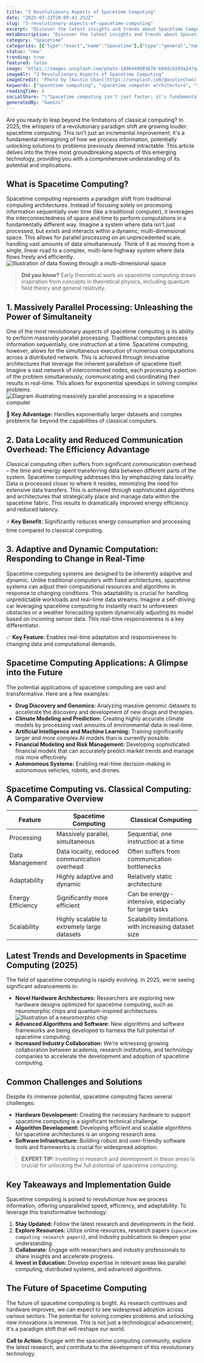 ```yaml
---
title: "3 Revolutionary Aspects of Spacetime Computing"
date: "2025-03-23T20:09:42.252Z"
slug: "3-revolutionary-aspects-of-spacetime-computing"
excerpt: "Discover the latest insights and trends about Spacetime Computing. This comprehensive guide covers everything you need to know about Spacetime Computing in 2025."
metaDescription: "Discover the latest insights and trends about Spacetime Computing. This comprehensive guide covers everything you need to know about Spacetime Computing in..."
category: "Spacetime"
categories: [{"type":"exact","name":"Spacetime"},{"type":"general","name":"Computer Science"},{"type":"medium","name":"Distributed Systems"},{"type":"specific","name":"Parallel Computing"},{"type":"niche","name":"Quantum Simulation"}]
status: "new"
trending: true
featured: false
image: "https://images.unsplash.com/photo-1496449903678-68ddcb189a24?q=85&w=1200&fit=max&fm=webp&auto=compress"
imageAlt: "3 Revolutionary Aspects of Spacetime Computing"
imageCredit: "Photo by [Austin Chan](https://unsplash.com/@austinchan) on Unsplash"
keywords: ["spacetime computing", "spacetime computer architecture", "spacetime computing applications", "what is spacetime computing", "spacetime computing vs classical computing", "benefits of spacetime computing", "buy spacetime computing hardware", "spacetime computing research papers", "future of spacetime computing", "spacetime computing companies"]
readingTime: 6
socialShare: "\"Spacetime computing isn't just faster; it's fundamentally different. It's like moving from a single-lane road to a multi-dimensional highway system for data.\""
generatedBy: "Gemini"
---
```




Are you ready to leap beyond the limitations of classical computing?  In 2025, the whispers of a revolutionary paradigm shift are growing louder: spacetime computing.  This isn't just an incremental improvement; it's a fundamental reimagining of how we process information, potentially unlocking solutions to problems previously deemed intractable. This article delves into the three most groundbreaking aspects of this emerging technology, providing you with a comprehensive understanding of its potential and implications.

## What is Spacetime Computing?

Spacetime computing represents a paradigm shift from traditional computing architectures. Instead of focusing solely on processing information sequentially over time (like a traditional computer), it leverages the interconnectedness of space and time to perform computations in a fundamentally different way. Imagine a system where data isn't just processed, but *exists* and interacts within a dynamic, multi-dimensional space. This allows for parallel processing on an unprecedented scale, handling vast amounts of data simultaneously.  Think of it as moving from a single, linear road to a complex, multi-lane highway system where data flows freely and efficiently. ![Illustration of data flowing through a multi-dimensional space](https://images.unsplash.com/photo-1451187580459-43490279c0fa?q=85&w=1200&fit=max&fm=webp&auto=compress)

> **Did you know?**  Early theoretical work on spacetime computing draws inspiration from concepts in theoretical physics, including quantum field theory and general relativity.

## 1. Massively Parallel Processing: Unleashing the Power of Simultaneity

One of the most revolutionary aspects of spacetime computing is its ability to perform massively parallel processing.  Traditional computers process information sequentially, one instruction at a time. Spacetime computing, however, allows for the simultaneous execution of numerous computations across a distributed network. This is achieved through innovative architectures that leverage the inherent parallelism of spacetime itself.  Imagine a vast network of interconnected nodes, each processing a portion of the problem simultaneously, communicating and coordinating their results in real-time.  This allows for exponential speedups in solving complex problems. ![Diagram illustrating massively parallel processing in a spacetime computer](https://images.unsplash.com/photo-1484417894907-623942c8ee29?q=85&w=1200&fit=max&fm=webp&auto=compress)

🔑 **Key Advantage:**  Handles exponentially larger datasets and complex problems far beyond the capabilities of classical computers.

## 2.  Data Locality and Reduced Communication Overhead:  The Efficiency Advantage

Classical computing often suffers from significant communication overhead – the time and energy spent transferring data between different parts of the system.  Spacetime computing addresses this by emphasizing data locality.  Data is processed closer to where it resides, minimizing the need for extensive data transfers.  This is achieved through sophisticated algorithms and architectures that strategically place and manage data within the spacetime fabric.  This results in dramatically improved energy efficiency and reduced latency.

⚡ **Key Benefit:**  Significantly reduces energy consumption and processing time compared to classical computing.

## 3.  Adaptive and Dynamic Computation:  Responding to Change in Real-Time

Spacetime computing systems are designed to be inherently adaptive and dynamic. Unlike traditional computers with fixed architectures, spacetime systems can adjust their computational resources and algorithms in response to changing conditions. This adaptability is crucial for handling unpredictable workloads and real-time data streams.  Imagine a self-driving car leveraging spacetime computing to instantly react to unforeseen obstacles or a weather forecasting system dynamically adjusting its model based on incoming sensor data.  This real-time responsiveness is a key differentiator.

✅ **Key Feature:**  Enables real-time adaptation and responsiveness to changing data and computational demands.

## Spacetime Computing Applications: A Glimpse into the Future

The potential applications of spacetime computing are vast and transformative.  Here are a few examples:

* **Drug Discovery and Genomics:** Analyzing massive genomic datasets to accelerate the discovery and development of new drugs and therapies.
* **Climate Modeling and Prediction:**  Creating highly accurate climate models by processing vast amounts of environmental data in real-time.
* **Artificial Intelligence and Machine Learning:**  Training significantly larger and more complex AI models than is currently possible.
* **Financial Modeling and Risk Management:**  Developing sophisticated financial models that can accurately predict market trends and manage risk more effectively.
* **Autonomous Systems:**  Enabling real-time decision-making in autonomous vehicles, robots, and drones.

## Spacetime Computing vs. Classical Computing: A Comparative Overview

| Feature          | Spacetime Computing                               | Classical Computing                                  |
|-----------------|---------------------------------------------------|-----------------------------------------------------|
| Processing       | Massively parallel, simultaneous                   | Sequential, one instruction at a time                |
| Data Management  | Data locality, reduced communication overhead     | Often suffers from communication bottlenecks         |
| Adaptability     | Highly adaptive and dynamic                         | Relatively static architecture                       |
| Energy Efficiency| Significantly more efficient                       | Can be energy-intensive, especially for large tasks |
| Scalability      | Highly scalable to extremely large datasets         | Scalability limitations with increasing dataset size |

## Latest Trends and Developments in Spacetime Computing (2025)

The field of spacetime computing is rapidly evolving.  In 2025, we're seeing significant advancements in:

* **Novel Hardware Architectures:**  Researchers are exploring new hardware designs optimized for spacetime computing, such as neuromorphic chips and quantum-inspired architectures. ![Illustration of a neuromorphic chip](https://images.unsplash.com/photo-1517976487492-5750f3195933?q=85&w=1200&fit=max&fm=webp&auto=compress)
* **Advanced Algorithms and Software:**  New algorithms and software frameworks are being developed to harness the full potential of spacetime computing.
* **Increased Industry Collaboration:**  We're witnessing growing collaboration between academia, research institutions, and technology companies to accelerate the development and adoption of spacetime computing.

## Common Challenges and Solutions

Despite its immense potential, spacetime computing faces several challenges:

* **Hardware Development:**  Creating the necessary hardware to support spacetime computing is a significant technical challenge.
* **Algorithm Development:**  Developing efficient and scalable algorithms for spacetime architectures is an ongoing research area.
* **Software Infrastructure:**  Building robust and user-friendly software tools and frameworks is crucial for widespread adoption.

> **EXPERT TIP:**  Investing in research and development in these areas is crucial for unlocking the full potential of spacetime computing.

## Key Takeaways and Implementation Guide

Spacetime computing is poised to revolutionize how we process information, offering unparalleled speed, efficiency, and adaptability.  To leverage this transformative technology:

1. **Stay Updated:**  Follow the latest research and developments in the field.
2. **Explore Resources:**  Utilize online resources, research papers (`spacetime computing research papers`), and industry publications to deepen your understanding.
3. **Collaborate:**  Engage with researchers and industry professionals to share insights and accelerate progress.
4. **Invest in Education:**  Develop expertise in relevant areas like parallel computing, distributed systems, and advanced algorithms.

##  The Future of Spacetime Computing

The future of spacetime computing is bright. As research continues and hardware improves, we can expect to see widespread adoption across various sectors.  The potential for solving complex problems and unlocking new innovations is immense.  This is not just a technological advancement; it's a paradigm shift that will reshape our world.

**Call to Action:**  Engage with the spacetime computing community, explore the latest research, and contribute to the development of this revolutionary technology.


